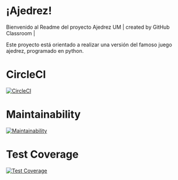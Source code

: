 # ¡Ajedrez!
Bienvenido al Readme del proyecto Ajedrez UM | created by GitHub Classroom |

Este proyecto está orientado a realizar una versión del famoso juego ajedrez, programado en python. 


# CircleCI
[![CircleCI](https://dl.circleci.com/status-badge/img/gh/um-computacion-tm/ajedrez-2024-framartinez24/tree/development.svg?style=svg)](https://dl.circleci.com/status-badge/redirect/gh/um-computacion-tm/ajedrez-2024-framartinez24/tree/development)

# Maintainability
[![Maintainability](https://api.codeclimate.com/v1/badges/9c414a712013b7e20317/maintainability)](https://codeclimate.com/github/um-computacion-tm/first-circleci-dqmdz-um/maintainability)

# Test Coverage
[![Test Coverage](https://api.codeclimate.com/v1/badges/9c414a712013b7e20317/test_coverage)](https://codeclimate.com/github/um-computacion-tm/first-circleci-dqmdz-um/test_coverage)
